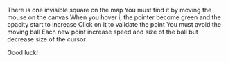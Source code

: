 There is one invisible square on the map
You must find it by moving the mouse on the canvas
When you hover i, the pointer become green and the opacity start to increase
Click on it to validate the point
You must avoid the moving ball
Each new point increase speed and size of the ball but decrease size of the cursor

Good luck!